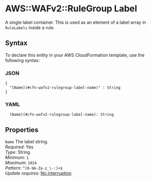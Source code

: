 # AWS::WAFv2::RuleGroup Label<a name="aws-properties-wafv2-rulegroup-label"></a>

A single label container\. This is used as an element of a label array in `RuleLabels` inside a rule\. 

## Syntax<a name="aws-properties-wafv2-rulegroup-label-syntax"></a>

To declare this entity in your AWS CloudFormation template, use the following syntax:

### JSON<a name="aws-properties-wafv2-rulegroup-label-syntax.json"></a>

```
{
  "[Name](#cfn-wafv2-rulegroup-label-name)" : String
}
```

### YAML<a name="aws-properties-wafv2-rulegroup-label-syntax.yaml"></a>

```
  [Name](#cfn-wafv2-rulegroup-label-name): String
```

## Properties<a name="aws-properties-wafv2-rulegroup-label-properties"></a>

`Name`  <a name="cfn-wafv2-rulegroup-label-name"></a>
The label string\.   
*Required*: Yes  
*Type*: String  
*Minimum*: `1`  
*Maximum*: `1024`  
*Pattern*: `^[0-9A-Za-z_\-:]+$`  
*Update requires*: [No interruption](https://docs.aws.amazon.com/AWSCloudFormation/latest/UserGuide/using-cfn-updating-stacks-update-behaviors.html#update-no-interrupt)